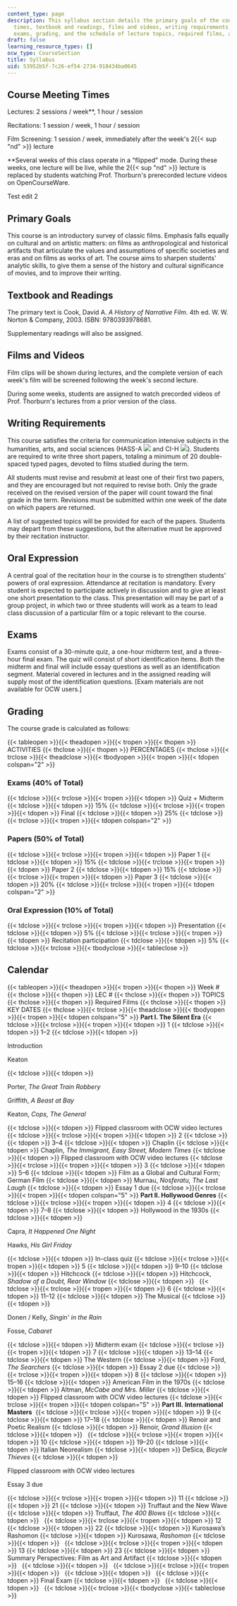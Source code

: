 ```yaml
---
content_type: page
description: This syllabus section details the primary goals of the course, meeting
  times, textbook and readings, films and videos, writing requirements, oral expression,
  exams, grading, and the schedule of lecture topics, required films, and key dates.
draft: false
learning_resource_types: []
ocw_type: CourseSection
title: Syllabus
uid: 53952b5f-7c26-ef54-2734-918434ba0645
---
```

## Course Meeting Times

Lectures: 2 sessions / week\*\*, 1 hour / session

Recitations: 1 session / week, 1 hour / session

Film Screening: 1 session / week, immediately after the week's 2{{< sup "nd" >}} lecture

\*\*Several weeks of this class operate in a "flipped" mode. During these weeks, one lecture will be live, while the 2{{< sup "nd" >}} lecture is replaced by students watching Prof. Thorburn's prerecorded lecture videos on OpenCourseWare.

Test edit 2

## Primary Goals

This course is an introductory survey of classic films. Emphasis falls equally on cultural and on artistic matters: on films as anthropological and historical artifacts that articulate the values and assumptions of specific societies and eras and on films as works of art. The course aims to sharpen students' analytic skills, to give them a sense of the history and cultural significance of movies, and to improve their writing.

## Textbook and Readings

The primary text is Cook, David A. *A History of Narrative Film*. 4th ed. W. W. Norton & Company, 2003. ISBN: 9780393978681.

Supplementary readings will also be assigned.

## Films and Videos

Film clips will be shown during lectures, and the complete version of each week's film will be screened following the week's second lecture.

During some weeks, students are assigned to watch precorded videos of Prof. Thorburn's lectures from a prior version of the class.

## Writing Requirements

This course satisfies the criteria for communication intensive subjects in the humanities, arts, and social sciences (HASS-A ![](/images/educator/icon-question-hass-a.png) and CI-H ![](/images/educator/icon-question-cih.png)). Students are required to write three short papers, totaling a minimum of 20 double-spaced typed pages, devoted to films studied during the term.

All students must revise and resubmit at least one of their first two papers, and they are encouraged but not required to revise both. Only the grade received on the revised version of the paper will count toward the final grade in the term. Revisions must be submitted within one week of the date on which papers are returned.

A list of suggested topics will be provided for each of the papers. Students may depart from these suggestions, but the alternative must be approved by their recitation instructor.

## Oral Expression

A central goal of the recitation hour in the course is to strengthen students' powers of oral expression. Attendance at recitation is mandatory. Every student is expected to participate actively in discussion and to give at least one short presentation to the class. This presentation will may be part of a group project, in which two or three students will work as a team to lead class discussion of a particular film or a topic relevant to the course.

## Exams

Exams consist of a 30-minute quiz, a one-hour midterm test, and a three-hour final exam. The quiz will consist of short identification items. Both the midterm and final will include essay questions as well as an identification segment. Material covered in lectures and in the assigned reading will supply most of the identification questions. \[Exam materials are not available for OCW users.\]

## Grading

The course grade is calculated as follows:

{{< tableopen >}}{{< theadopen >}}{{< tropen >}}{{< thopen >}}
ACTIVITIES
{{< thclose >}}{{< thopen >}}
PERCENTAGES
{{< thclose >}}{{< trclose >}}{{< theadclose >}}{{< tbodyopen >}}{{< tropen >}}{{< tdopen colspan="2" >}}

### Exams (40% of Total)

{{< tdclose >}}{{< trclose >}}{{< tropen >}}{{< tdopen >}}
Quiz + Midterm
{{< tdclose >}}{{< tdopen >}}
15%
{{< tdclose >}}{{< trclose >}}{{< tropen >}}{{< tdopen >}}
Final
{{< tdclose >}}{{< tdopen >}}
25%
{{< tdclose >}}{{< trclose >}}{{< tropen >}}{{< tdopen colspan="2" >}}

### Papers (50% of Total)

{{< tdclose >}}{{< trclose >}}{{< tropen >}}{{< tdopen >}}
Paper 1
{{< tdclose >}}{{< tdopen >}}
15%
{{< tdclose >}}{{< trclose >}}{{< tropen >}}{{< tdopen >}}
Paper 2
{{< tdclose >}}{{< tdopen >}}
15%
{{< tdclose >}}{{< trclose >}}{{< tropen >}}{{< tdopen >}}
Paper 3
{{< tdclose >}}{{< tdopen >}}
20%
{{< tdclose >}}{{< trclose >}}{{< tropen >}}{{< tdopen colspan="2" >}}

### Oral Expression (10% of Total)

{{< tdclose >}}{{< trclose >}}{{< tropen >}}{{< tdopen >}}
Presentation
{{< tdclose >}}{{< tdopen >}}
5%
{{< tdclose >}}{{< trclose >}}{{< tropen >}}{{< tdopen >}}
Recitation participation
{{< tdclose >}}{{< tdopen >}}
5%
{{< tdclose >}}{{< trclose >}}{{< tbodyclose >}}{{< tableclose >}}

## Calendar

{{< tableopen >}}{{< theadopen >}}{{< tropen >}}{{< thopen >}}
Week #
{{< thclose >}}{{< thopen >}}
LEC #
{{< thclose >}}{{< thopen >}}
TOPICS
{{< thclose >}}{{< thopen >}}
Required Films
{{< thclose >}}{{< thopen >}}
KEY DATES
{{< thclose >}}{{< trclose >}}{{< theadclose >}}{{< tbodyopen >}}{{< tropen >}}{{< tdopen colspan="5" >}}
**Part I. The Silent Era**
{{< tdclose >}}{{< trclose >}}{{< tropen >}}{{< tdopen >}}
1
{{< tdclose >}}{{< tdopen >}}
1–2
{{< tdclose >}}{{< tdopen >}}

Introduction

Keaton

{{< tdclose >}}{{< tdopen >}}

Porter, *The Great Train Robbery*

Griffith, *A Beast at Bay*

Keaton, *Cops, The General*

{{< tdclose >}}{{< tdopen >}}
Flipped classroom with OCW video lectures
{{< tdclose >}}{{< trclose >}}{{< tropen >}}{{< tdopen >}}
2
{{< tdclose >}}{{< tdopen >}}
3–4
{{< tdclose >}}{{< tdopen >}}
Chaplin
{{< tdclose >}}{{< tdopen >}}
Chaplin, *The Immigrant, Easy Street, Modern Times*
{{< tdclose >}}{{< tdopen >}}
Flipped classroom with OCW video lectures
{{< tdclose >}}{{< trclose >}}{{< tropen >}}{{< tdopen >}}
3
{{< tdclose >}}{{< tdopen >}}
5–6
{{< tdclose >}}{{< tdopen >}}
Film as a Global and Cultural Form; German Film
{{< tdclose >}}{{< tdopen >}}
Murnau, *Nosferatu, The Last Laugh*
{{< tdclose >}}{{< tdopen >}}
Essay 1 due
{{< tdclose >}}{{< trclose >}}{{< tropen >}}{{< tdopen colspan="5" >}}
**Part II. Hollywood Genres**
{{< tdclose >}}{{< trclose >}}{{< tropen >}}{{< tdopen >}}
4
{{< tdclose >}}{{< tdopen >}}
7–8
{{< tdclose >}}{{< tdopen >}}
Hollywood in the 1930s
{{< tdclose >}}{{< tdopen >}}

Capra, *It Happened One Night*

Hawks, *His Girl Friday*

{{< tdclose >}}{{< tdopen >}}
In-class quiz
{{< tdclose >}}{{< trclose >}}{{< tropen >}}{{< tdopen >}}
5
{{< tdclose >}}{{< tdopen >}}
9–10
{{< tdclose >}}{{< tdopen >}}
Hitchcock
{{< tdclose >}}{{< tdopen >}}
Hitchcock, *Shadow of a Doubt, Rear Window*
{{< tdclose >}}{{< tdopen >}}
 
{{< tdclose >}}{{< trclose >}}{{< tropen >}}{{< tdopen >}}
6
{{< tdclose >}}{{< tdopen >}}
11–12
{{< tdclose >}}{{< tdopen >}}
The Musical
{{< tdclose >}}{{< tdopen >}}

Donen / Kelly, *Singin' in the Rain*

Fosse, *Cabaret*

{{< tdclose >}}{{< tdopen >}}
Midterm exam
{{< tdclose >}}{{< trclose >}}{{< tropen >}}{{< tdopen >}}
7
{{< tdclose >}}{{< tdopen >}}
13–14
{{< tdclose >}}{{< tdopen >}}
The Western
{{< tdclose >}}{{< tdopen >}}
Ford, *The Searchers*
{{< tdclose >}}{{< tdopen >}}
Essay 2 due
{{< tdclose >}}{{< trclose >}}{{< tropen >}}{{< tdopen >}}
8
{{< tdclose >}}{{< tdopen >}}
15–16
{{< tdclose >}}{{< tdopen >}}
American Film in the 1970s
{{< tdclose >}}{{< tdopen >}}
Altman, *McCabe and Mrs. Miller*
{{< tdclose >}}{{< tdopen >}}
Flipped classroom with OCW video lectures
{{< tdclose >}}{{< trclose >}}{{< tropen >}}{{< tdopen colspan="5" >}}
**Part III.** **International Masters** 
{{< tdclose >}}{{< trclose >}}{{< tropen >}}{{< tdopen >}}
9
{{< tdclose >}}{{< tdopen >}}
17–18
{{< tdclose >}}{{< tdopen >}}
Renoir and Poetic Realism
{{< tdclose >}}{{< tdopen >}}
Renoir, *Grand Illusion*
{{< tdclose >}}{{< tdopen >}}
 
{{< tdclose >}}{{< trclose >}}{{< tropen >}}{{< tdopen >}}
10
{{< tdclose >}}{{< tdopen >}}
19–20
{{< tdclose >}}{{< tdopen >}}
Italian Neorealism
{{< tdclose >}}{{< tdopen >}}
DeSica, *Bicycle Thieves*
{{< tdclose >}}{{< tdopen >}}

Flipped classroom with OCW video lectures

Essay 3 due

{{< tdclose >}}{{< trclose >}}{{< tropen >}}{{< tdopen >}}
11
{{< tdclose >}}{{< tdopen >}}
21
{{< tdclose >}}{{< tdopen >}}
Truffaut and the New Wave
{{< tdclose >}}{{< tdopen >}}
Truffaut, *The 400 Blows*
{{< tdclose >}}{{< tdopen >}}
 
{{< tdclose >}}{{< trclose >}}{{< tropen >}}{{< tdopen >}}
12
{{< tdclose >}}{{< tdopen >}}
22
{{< tdclose >}}{{< tdopen >}}
Kurosawa’s Rashomon
{{< tdclose >}}{{< tdopen >}}
Kurosawa, *Rashomon*
{{< tdclose >}}{{< tdopen >}}
 
{{< tdclose >}}{{< trclose >}}{{< tropen >}}{{< tdopen >}}
13
{{< tdclose >}}{{< tdopen >}}
23
{{< tdclose >}}{{< tdopen >}}
Summary Perspectives: Film as Art and Artifact
{{< tdclose >}}{{< tdopen >}}
 
{{< tdclose >}}{{< tdopen >}}
 
{{< tdclose >}}{{< trclose >}}{{< tropen >}}{{< tdopen >}}
 
{{< tdclose >}}{{< tdopen >}}
 
{{< tdclose >}}{{< tdopen >}}
Final Exam
{{< tdclose >}}{{< tdopen >}}
 
{{< tdclose >}}{{< tdopen >}}
 
{{< tdclose >}}{{< trclose >}}{{< tbodyclose >}}{{< tableclose >}}